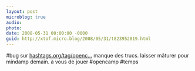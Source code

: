 ```yaml
---
layout: post
microblog: true
audio: 
photo: 
date: 2008-05-31 00:00:00 -0000
guid: http://xtof.micro.blog/2008/05/31/t823952819.html
---
```

#bug sur [hashtags.org/tag/openc...](http://hashtags.org/tag/opencamp/) manque des trucs. laisser mâturer pour mindamp demain. à vous de jouer #opencamp #temps
